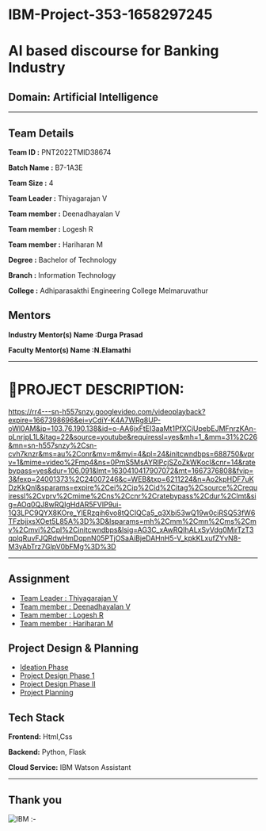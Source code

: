 # IBM-Project-353-1658297245

# **AI based discourse for Banking Industry**

## Domain: Artificial Intelligence


---

## Team Details

**Team ID :** PNT2022TMID38674 

**Batch Name :** B7-1A3E

**Team Size :** 4

**Team Leader :** Thiyagarajan V 

**Team member :** Deenadhayalan V

**Team member :** Logesh R

**Team member :** Hariharan M 

**Degree	:**	
Bachelor of Technology

**Branch	:**	
Information Technology

**College	:**	
Adhiparasakthi Engineering College Melmaruvathur

## Mentors

**Industry Mentor(s) Name :Durga Prasad** 

**Faculty Mentor(s) Name :N.Elamathi** 

---
# **📜PROJECT DESCRIPTION:**  

https://rr4---sn-h557snzy.googlevideo.com/videoplayback?expire=1667398696&ei=yCdiY-K4A7WRg8UP-oWl0AM&ip=103.76.190.138&id=o-AA6jxFtEI3aaMt1PfXCjUpebEJMFnrzKAn-pLnrjpL1L&itag=22&source=youtube&requiressl=yes&mh=1_&mm=31%2C26&mn=sn-h557snzy%2Csn-cvh7knzr&ms=au%2Conr&mv=m&mvi=4&pl=24&initcwndbps=688750&vprv=1&mime=video%2Fmp4&ns=0PmS5MsAYRlPcjSZoZkWKocI&cnr=14&ratebypass=yes&dur=106.091&lmt=1630410417907072&mt=1667376808&fvip=3&fexp=24001373%2C24007246&c=WEB&txp=6211224&n=Ao2kpHDF7uKDzKkQnl&sparams=expire%2Cei%2Cip%2Cid%2Citag%2Csource%2Crequiressl%2Cvprv%2Cmime%2Cns%2Ccnr%2Cratebypass%2Cdur%2Clmt&sig=AOq0QJ8wRQIgHdAR5FVIP9ui-1Q3LPC9QYX8KOre_YlERzqih6vo8tQCIQCa5_q3Xbi53wQ19w0ciRSQ53fW6TFzbjjxsXOet5L85A%3D%3D&lsparams=mh%2Cmm%2Cmn%2Cms%2Cmv%2Cmvi%2Cpl%2Cinitcwndbps&lsig=AG3C_xAwRQIhALxSyVdg0MjrTzT3qplqRuvFJQRdwHmDqpnN05PTjOSaAiBjeDAHnH5-V_kpkKLxufZYvN8-M3yAbTrz7GlpV0bFMg%3D%3D

---

## Assignment  

 - [Team Leader : Thiyagarajan V ](https://github.com/IBM-EPBL/IBM-Project-353-1658297245/tree/main/Assignments/Team%20Lead%20(Thiyagarajan%20V))
 - [Team member : Deenadhayalan V ](https://github.com/IBM-EPBL/IBM-Project-353-1658297245/tree/main/Assignments/Team%20Member%201%20(Deenadhayalan%20V))
 - [Team member : Logesh R ](https://github.com/IBM-EPBL/IBM-Project-353-1658297245/tree/main/Assignments/Team%20Member%202%20(Logesh%20R))
 - [Team member : Hariharan M ](https://github.com/IBM-EPBL/IBM-Project-353-1658297245/tree/main/Assignments/Team%20Member%203%20(Hariharan%20M))


## Project Design & Planning
- [Ideation Phase](https://github.com/IBM-EPBL/IBM-Project-353-1658297245/tree/main/Project%20Design%20%26%20Planning/Ideation%20Phase)
- [Project Design Phase 1](https://github.com/IBM-EPBL/IBM-Project-353-1658297245/tree/main/Project%20Design%20%26%20Planning/Project%20Design%20phase-I)
- [Project Design Phase II](https://github.com/IBM-EPBL/IBM-Project-353-1658297245/tree/main/Project%20Design%20%26%20Planning/Project%20Design%20Phase-II)
- [Project Planning](https://github.com/IBM-EPBL/IBM-Project-353-1658297245/tree/main/Project%20Design%20%26%20Planning/Project%20Planning%20Phase)

## Tech Stack

**Frontend:** Html,Css

**Backend:** Python, Flask 

**Cloud Service:** IBM Watson Assistant

---

## **Thank you**

![IBM :-](https://futurumresearch.com/wp-content/uploads/2019/03/IBM-logo.png)
